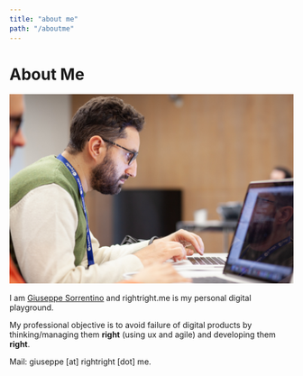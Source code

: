 ```yaml
---
title: "about me"
path: "/aboutme"
---
```


# About Me

![portrait](./aboutme_assets/portrait.jpg)

I am <a href="https://it.linkedin.com/in/glsorrentino" target="_blank">Giuseppe Sorrentino</a> and rightright.me is my personal digital playground.

My professional objective is to avoid failure of digital products by thinking/managing them <b>right</b> (using ux and agile) and developing them <b>right</b>.

Mail: giuseppe [at] rightright [dot] me.